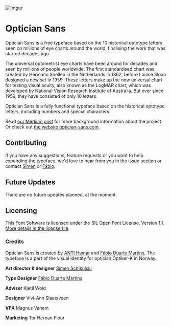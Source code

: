 ![Imgur](https://i.imgur.com/yopQ6IM.gif)

# Optician Sans

Optician Sans is a free typeface based on the 10 historical optotype letters seen on millions of eye charts around the world, finalising the work that was started decades ago.
 
The universal optometrist eye charts have been around for decades and seen by millions of people worldwide. The first standardised chart was created by Hermann Snellen in the Netherlands in 1862, before Louise Sloan designed a new set in 1959. These letters make up the now universal chart for testing visual acuity, also known as the LogMAR chart, which was developed by National Vision Research Institute of Australia. But ever since 1959, they have consisted of only 10 letters.
 
Optician Sans is a fully functional typeface based on the historical optotype letters, including numbers and special characters.

Read [our Medium post](https://medium.com/@schikulski/completing-a-typeface-that-was-started-decades-ago-a9c977c9cf08) for more background information about the project. Or check out [the website optician-sans.com](https://optician-sans.com/?utm_source=github&utm_medium=optician-sans).

## Contributing

If you have any suggestions, feature requests or you want to help expanding the typeface, we'd love to hear from you in the issue section or contact [Simen](https://github.com/schikulski) or [Fábio](https://github.com/scannerlicker).

## Future Updates
There are no future updates planned, at the moment.

## Licensing
This Font Software is licensed under the SIL Open Font License, Version 1.1. [More details in the license file](LICENSE.md).

### Credits

Optician Sans is created by [ANTI Hamar](https://instagram.com/anti_hamar) and [Fábio Duarte Martins](https://github.com/scannerlicker). The typeface is a part of the visual identity for optician Optiker-K in Norway.

**Art director & designer** [Simen Schikulski](https://github.com/schikulski)

**Type Designer** [Fábio Duarte Martins](https://github.com/scannerlicker)

**Adviser** Kjetil Wold

**Designer** Vivi-Ann Slaatsveen

**VFX** Magnus Vanem

**Marketing** Tor Hernan Floor

